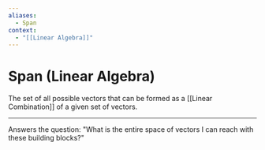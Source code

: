 ```yaml
---
aliases:
  - Span
context:
  - "[[Linear Algebra]]"
---
```


# Span (Linear Algebra)

The set of all possible vectors that can be formed as a [[Linear Combination]] of a given set of vectors.

---

Answers the question: "What is the entire space of vectors I can reach with these building blocks?"
